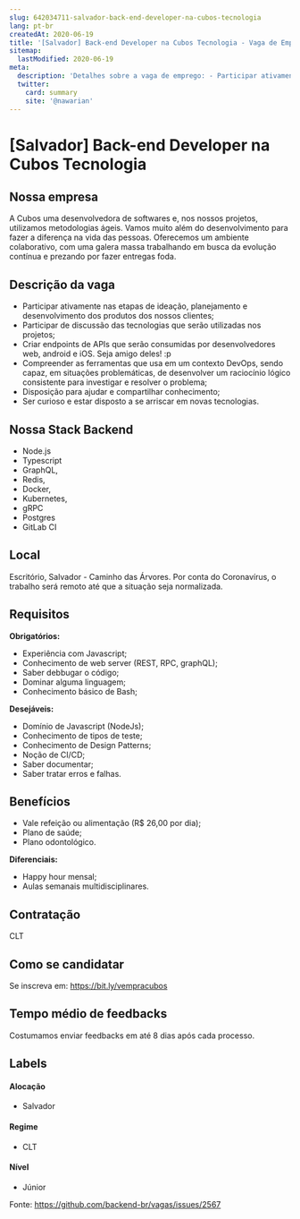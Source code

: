 ```yaml
---
slug: 642034711-salvador-back-end-developer-na-cubos-tecnologia
lang: pt-br
createdAt: 2020-06-19
title: '[Salvador] Back-end Developer na Cubos Tecnologia - Vaga de Emprego'
sitemap:
  lastModified: 2020-06-19
meta:
  description: 'Detalhes sobre a vaga de emprego: - Participar ativamente nas etapas de ideação, planejamento e desenvolvimento dos produtos dos nossos clientes; - Participar de discussão das tecnologias que serão utilizadas nos projetos; - Criar endpoints de APIs que serão consumidas por desenvolvedores web, android e iOS. Seja amigo deles! :p - Compreender as ferramentas que usa em um contexto DevOps, sendo capaz, em situações problemáticas, de desenvolver um raciocínio lógico consistente para investigar e resolver o problema; - Disposição para ajudar e compartilhar conhecimento; - Ser curioso e estar disposto a se arriscar em novas tecnologias.'
  twitter:
    card: summary
    site: '@nawarian'
---
```


# [Salvador] Back-end Developer na Cubos Tecnologia

<!-- 
==================================================
POR FAVOR, SÓ POSTE SE A VAGA FOR PARA BACK-END!

Não faça distinção de gênero no título da vaga.

Use: "Back-End Developer" ao invés de 
"Desenvolvedor Back-End" \o/

Exemplo: `[São Paulo] Back-End Developer @ NOME DA EMPRESA`
==================================================
-->

## Nossa empresa

A Cubos uma desenvolvedora de softwares e, nos nossos projetos, utilizamos metodologias ágeis. Vamos muito além do desenvolvimento para fazer a diferença na vida das pessoas. Oferecemos um ambiente colaborativo, com uma galera massa trabalhando em busca da evolução contínua e prezando por fazer entregas foda.

## Descrição da vaga

- Participar ativamente nas etapas de ideação, planejamento e desenvolvimento dos produtos dos nossos clientes;
- Participar de discussão das tecnologias que serão utilizadas nos projetos;
- Criar endpoints de APIs que serão consumidas por desenvolvedores web, android e iOS. Seja amigo deles! :p
- Compreender as ferramentas que usa em um contexto DevOps, sendo capaz, em situações problemáticas, de desenvolver um raciocínio lógico consistente para investigar e resolver o problema;
- Disposição para ajudar e compartilhar conhecimento;
- Ser curioso e estar disposto a se arriscar em novas tecnologias.

## Nossa Stack Backend

- Node.js
- Typescript
- GraphQL,
- Redis,
- Docker,
- Kubernetes,
- gRPC
- Postgres
- GitLab CI

## Local

Escritório, Salvador - Caminho das Árvores. Por conta do Coronavírus, o trabalho será remoto até que a situação seja normalizada.

## Requisitos

**Obrigatórios:**

- Experiência com Javascript;
- Conhecimento de web server (REST, RPC, graphQL);
- Saber debbugar o código;
- Dominar alguma linguagem;
- Conhecimento básico de Bash;

**Desejáveis:**

- Domínio de Javascript (NodeJs);
- Conhecimento de tipos de teste;
- Conhecimento de Design Patterns;
- Noção de CI/CD;
- Saber documentar;
- Saber tratar erros e falhas.

## Benefícios

- Vale refeição ou alimentação (R$ 26,00 por dia);
- Plano de saúde;
- Plano odontológico.

**Diferenciais:**

- Happy hour mensal;﻿
- Aulas semanais multidisciplinares.

## Contratação

CLT

## Como se candidatar

Se inscreva em: https://bit.ly/vempracubos

## Tempo médio de feedbacks

Costumamos enviar feedbacks em até 8 dias após cada processo.

## Labels
<!-- retire os labels que não fazem sentido à vaga -->

#### Alocação
- Salvador

#### Regime
- CLT

#### Nível
- Júnior




Fonte: https://github.com/backend-br/vagas/issues/2567